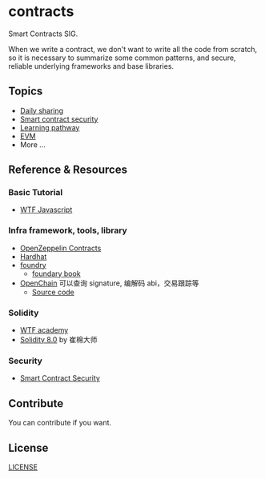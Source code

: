 # contracts

Smart Contracts SIG.

When we write a contract, we don't want to write all the code from scratch, so it is necessary to summarize some common patterns, and secure, reliable underlying frameworks and base libraries.

## Topics

- [Daily sharing](daily_sharing.md)
- [Smart contract security](security.md)
- [Learning pathway](pathway.md)
- [EVM](evm.md)
- More ...

## Reference & Resources

### Basic Tutorial

- [WTF Javascript](https://github.com/WTFAcademy/WTF-JavaScript)

### Infra framework, tools, library

- [OpenZeppelin Contracts](https://www.openzeppelin.com/contracts)
- [Hardhat](https://hardhat.org/)
- [foundry](https://github.com/foundry-rs/foundry)
  - [foundary book](https://book.getfoundry.sh/)
- [OpenChain](https://openchain.xyz/) 可以查询 signature, 编解码 abi，交易跟踪等
  - [Source code](https://github.com/openchainxyz/openchain-monorepo)

### Solidity

- [WTF academy](https://www.wtf.academy/)
- [Solidity 8.0](https://www.bilibili.com/video/BV1oZ4y1B7WS/) by 崔棉大师

### Security

- [Smart Contract Security](security.md)

## Contribute

You can contribute if you want.

## License

[LICENSE](LICENSE)
